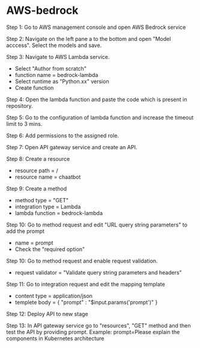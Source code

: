 # AWS-bedrock

Step 1: Go to AWS management console and open AWS Bedrock service

Step 2: Navigate on the left pane a to the bottom and open "Model acccess". Select the models and save.

Step 3: Navigate to AWS Lambda service.
  - Select "Author from scratch"
  - function name = bedrock-lambda
  - Select runtime as "Python.xx" version
  - Create function

Step 4: Open the lambda function and paste the code which is present in repository.

Step 5: Go to the configuration of lambda function and increase the timeout limit to 3 mins.

Step 6: Add permissions to the assigned role.

Step 7: Open API gateway service and create an API.

Step 8: Create a resource
  - resource path = /
  - resource name = chaatbot

Step 9: Create a method
  - method type = "GET"
  - integration type = Lambda
  - lambda function = bedrock-lambda

Step 10: Go to method request and edit "URL query string parameters" to add the prompt
  - name = prompt
  - Check the "required option"

Step 10: Go to method request and enable request validation.
  - request validator = "Validate query string parameters and headers"

Step 11: Go to integration request and edit the mapping template
  - content type = application/json
  - templete body =
      {
          "prompt" : "$input.params('prompt')"
      }

Step 12: Deploy API to new stage

Step 13: In API gateway service go to "resources", "GET" method and then test the API by providing prompt.
  Example: prompt=Please explain the components in Kubernetes  architecture
